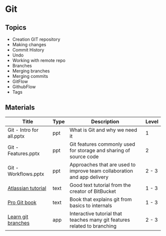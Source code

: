 # Git

## Topics
* Creation GIT repository
* Making changes
* Commit History
* Undo
* Working with remote repo
* Branches
* Merging branches
* Merging commits
* GitFlow
* GithubFlow
* Tags

## Materials

| Title                                                         | Type | Description                                                              | Level |
|---------------------------------------------------------------|------|--------------------------------------------------------------------------|-------|
| Git - Intro for all.pptx                                      | ppt  | What is Git and why we need it                                           | 1     |
| Git - Features.pptx                                           | ppt  | Git features commonly used for storage and sharing of source code        | 2     |
| Git - Workflows.pptx                                          | ppt  | Approaches that are used to improve team collaboration and app delivery  | 2 - 3 |
| [Atlassian tutorial](https://www.atlassian.com/git/tutorials) | text | Good text tutorial from the creator of BitBucket                         | 1 - 3 |
| [Pro Git book](https://git-scm.com/book/en/v2)                | text | Book that explains git from basics to internals                          | 1 - 3 |
| [Learn git branches](https://learngitbranching.js.org/)       | app  | Interactive tutorial that teaches many git features related to branching | 2 - 3 |
